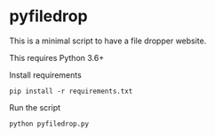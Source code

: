 # pyfiledrop

This is a minimal script to have a file dropper website.

This requires Python 3.6+ 

Install requirements 

```shell
pip install -r requirements.txt
```

Run the script 

```shell
python pyfiledrop.py
```